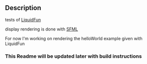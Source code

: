 ## Description

tests of [LiquidFun](https://github.com/google/liquidfun)

display rendering is done with [SFML](https://github.com/SFML/SFML)


For now I'm working on rendering the helloWorld example given with LiquidFun

### This Readme will be updated later with build instructions


